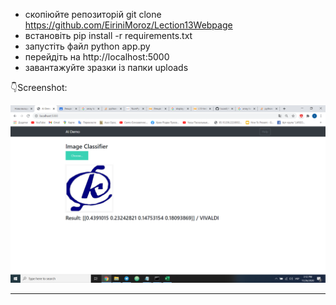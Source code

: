 


- скопіюйте репозиторій git clone https://github.com/EiriniMoroz/Lection13Webpage
- встановіть pip install -r requirements.txt
- запустіть файл python app.py
- перейдіть на http://localhost:5000
- завантажуйте зразки із папки uploads

:point_down:Screenshot:

<p align="center">
  <img src="uploads/2.png" width="600px" alt="">
</p>

------------------

